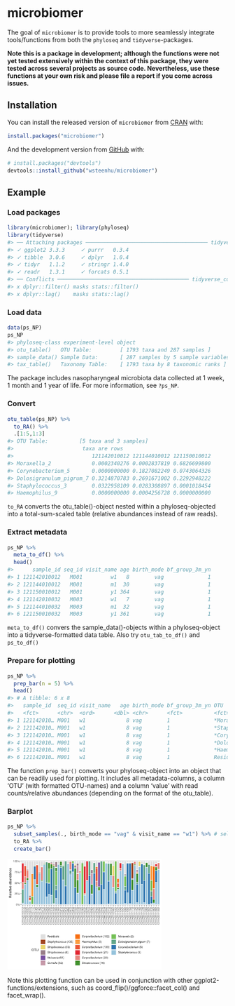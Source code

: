 
<!-- README.md is generated from README.Rmd. Please edit that file -->

# microbiomer

<!-- badges: start -->

<!-- badges: end -->

The goal of `microbiomer` is to provide tools to more seamlessly
integrate tools/functions from both the `phyloseq` and
`tidyverse`-packages.

**Note this is a package in development; although the functions were not
yet tested extensively within the context of this package, they were
tested across several projects as source code. Nevertheless, use these
functions at your own risk and please file a report if you come across
issues.**

## Installation

You can install the released version of `microbiomer` from
[CRAN](https://CRAN.R-project.org) with:

``` r
install.packages("microbiomer")
```

And the development version from [GitHub](https://github.com/) with:

``` r
# install.packages("devtools")
devtools::install_github("wsteenhu/microbiomer")
```

## Example

### Load packages

``` r
library(microbiomer); library(phyloseq)
library(tidyverse)
#> ── Attaching packages ─────────────────────────────────────── tidyverse 1.3.0 ──
#> ✓ ggplot2 3.3.3     ✓ purrr   0.3.4
#> ✓ tibble  3.0.6     ✓ dplyr   1.0.4
#> ✓ tidyr   1.1.2     ✓ stringr 1.4.0
#> ✓ readr   1.3.1     ✓ forcats 0.5.1
#> ── Conflicts ────────────────────────────────────────── tidyverse_conflicts() ──
#> x dplyr::filter() masks stats::filter()
#> x dplyr::lag()    masks stats::lag()
```

### Load data

``` r
data(ps_NP)
ps_NP
#> phyloseq-class experiment-level object
#> otu_table()   OTU Table:         [ 1793 taxa and 287 samples ]
#> sample_data() Sample Data:       [ 287 samples by 5 sample variables ]
#> tax_table()   Taxonomy Table:    [ 1793 taxa by 8 taxonomic ranks ]
```

The package includes nasopharyngeal microbiota data collected at 1 week,
1 month and 1 year of life. For more information, see `?ps_NP`.

### Convert

``` r
otu_table(ps_NP) %>%
  to_RA() %>%
  .[1:5,1:3]
#> OTU Table:          [5 taxa and 3 samples]
#>                      taxa are rows
#>                         121142010012 121144010012 121150010012
#> Moraxella_2             0.0002340276 0.0002837819 0.6826699800
#> Corynebacterium_5       0.0000000000 0.1827082249 0.0743064326
#> Dolosigranulum_pigrum_7 0.3214870783 0.2691671002 0.2292948222
#> Staphylococcus_3        0.0322958109 0.0283308897 0.0001018454
#> Haemophilus_9           0.0000000000 0.0004256728 0.0000000000
```

`to_RA` converts the otu\_table()-object nested within a
phyloseq-objected into a total-sum-scaled table (relative abundances
instead of raw reads).

### Extract metadata

``` r
ps_NP %>%
  meta_to_df() %>%
  head()
#>      sample_id seq_id visit_name age birth_mode bf_group_3m_yn
#> 1 121142010012   M001         w1   8        vag              1
#> 2 121144010012   M001         m1  30        vag              1
#> 3 121150010012   M001         y1 364        vag              1
#> 4 121142010032   M003         w1   7        vag              1
#> 5 121144010032   M003         m1  32        vag              1
#> 6 121150010032   M003         y1 361        vag              1
```

`meta_to_df()` convers the sample\_data()-objects within a
phyloseq-object into a tidyverse-formatted data table. Also try
`otu_tab_to_df()` and `ps_to_df()`

### Prepare for plotting

``` r
ps_NP %>%
  prep_bar(n = 5) %>%
  head()
#> # A tibble: 6 x 8
#>   sample_id  seq_id visit_name   age birth_mode bf_group_3m_yn OTU         value
#>   <fct>      <chr>  <ord>      <dbl> <chr>      <fct>          <fct>       <dbl>
#> 1 121142010… M001   w1             8 vag        1              *Moraxella…     7
#> 2 121142010… M001   w1             8 vag        1              *Staphyloc…   966
#> 3 121142010… M001   w1             8 vag        1              *Corynebac…     0
#> 4 121142010… M001   w1             8 vag        1              *Dolosigra…  9616
#> 5 121142010… M001   w1             8 vag        1              *Haemophil…     0
#> 6 121142010… M001   w1             8 vag        1              Residuals   19322
```

The function `prep_bar()` converts your phyloseq-object into an object
that can be readily used for plotting. It includes all metadata-columns,
a column ‘OTU’ (with formatted OTU-names) and a column ‘value’ with read
counts/relative abundances (depending on the format of the otu\_table).

### Barplot

``` r
ps_NP %>% 
  subset_samples(., birth_mode == "vag" & visit_name == "w1") %>% # select samples
  to_RA %>%
  create_bar()
```

<img src="man/figures/README-plot-1.png" width="70%" />

Note this plotting function can be used in conjunction with other
ggplot2-functions/extensions, such as
coord\_flip()/ggforce::facet\_col() and facet\_wrap().
